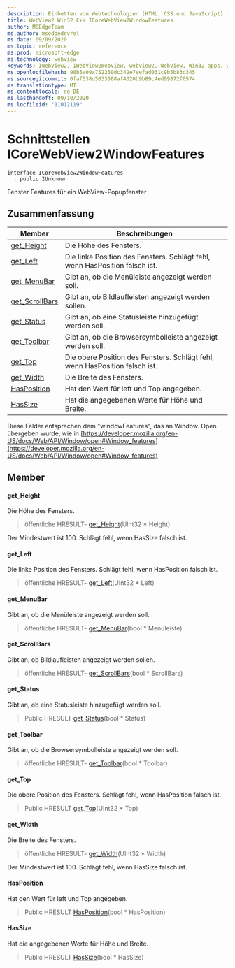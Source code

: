 ```yaml
---
description: Einbetten von Webtechnologien (HTML, CSS und JavaScript) in ihre systemeigenen Anwendungen mit dem Microsoft Edge WebView2-Steuerelement
title: WebView2 Win32 C++ ICoreWebView2WindowFeatures
author: MSEdgeTeam
ms.author: msedgedevrel
ms.date: 09/09/2020
ms.topic: reference
ms.prod: microsoft-edge
ms.technology: webview
keywords: IWebView2, IWebView2WebView, webview2, WebView, Win32-apps, Win32, Edge, ICoreWebView2, ICoreWebView2Controller, Browser-Steuerelement, Edge-HTML, ICoreWebView2WindowFeatures
ms.openlocfilehash: 90b5a09a752250dc342e7eefad031c9b5b83d345
ms.sourcegitcommit: 0faf538d5033508af4320b9b89c4ed99872f0574
ms.translationtype: MT
ms.contentlocale: de-DE
ms.lasthandoff: 09/10/2020
ms.locfileid: "11012119"
---
```

# Schnittstellen ICoreWebView2WindowFeatures 

```
interface ICoreWebView2WindowFeatures
  : public IUnknown
```

Fenster Features für ein WebView-Popupfenster

## Zusammenfassung

 Member                        | Beschreibungen
--------------------------------|---------------------------------------------
[get_Height](#get_height) | Die Höhe des Fensters.
[get_Left](#get_left) | Die linke Position des Fensters. Schlägt fehl, wenn HasPosition falsch ist.
[get_MenuBar](#get_menubar) | Gibt an, ob die Menüleiste angezeigt werden soll.
[get_ScrollBars](#get_scrollbars) | Gibt an, ob Bildlaufleisten angezeigt werden sollen.
[get_Status](#get_status) | Gibt an, ob eine Statusleiste hinzugefügt werden soll.
[get_Toolbar](#get_toolbar) | Gibt an, ob die Browsersymbolleiste angezeigt werden soll.
[get_Top](#get_top) | Die obere Position des Fensters. Schlägt fehl, wenn HasPosition falsch ist.
[get_Width](#get_width) | Die Breite des Fensters.
[HasPosition](#hasposition) | Hat den Wert für left und Top angegeben.
[HasSize](#hassize) | Hat die angegebenen Werte für Höhe und Breite.

Diese Felder entsprechen dem "windowFeatures", das an Window. Open übergeben wurde, wie in [https://developer.mozilla.org/en-US/docs/Web/API/Window/open#Window_features](https://developer.mozilla.org/en-US/docs/Web/API/Window/open#Window_features)

## Member

#### get_Height 

Die Höhe des Fensters.

> öffentliche HRESULT- [get_Height](#get_height)(UInt32 * Height)

Der Mindestwert ist 100. Schlägt fehl, wenn HasSize falsch ist.

#### get_Left 

Die linke Position des Fensters. Schlägt fehl, wenn HasPosition falsch ist.

> öffentliche HRESULT- [get_Left](#get_left)(UInt32 * Left)

#### get_MenuBar 

Gibt an, ob die Menüleiste angezeigt werden soll.

> öffentliche HRESULT- [get_MenuBar](#get_menubar)(bool * Menüleiste)

#### get_ScrollBars 

Gibt an, ob Bildlaufleisten angezeigt werden sollen.

> öffentliche HRESULT- [get_ScrollBars](#get_scrollbars)(bool * ScrollBars)

#### get_Status 

Gibt an, ob eine Statusleiste hinzugefügt werden soll.

> Public HRESULT [get_Status](#get_status)(bool * Status)

#### get_Toolbar 

Gibt an, ob die Browsersymbolleiste angezeigt werden soll.

> öffentliche HRESULT- [get_Toolbar](#get_toolbar)(bool * Toolbar)

#### get_Top 

Die obere Position des Fensters. Schlägt fehl, wenn HasPosition falsch ist.

> Public HRESULT [get_Top](#get_top)(UInt32 * Top)

#### get_Width 

Die Breite des Fensters.

> öffentliche HRESULT- [get_Width](#get_width)(UInt32 * Width)

Der Mindestwert ist 100. Schlägt fehl, wenn HasSize falsch ist.

#### HasPosition 

Hat den Wert für left und Top angegeben.

> Public HRESULT [HasPosition](#hasposition)(bool * HasPosition)

#### HasSize 

Hat die angegebenen Werte für Höhe und Breite.

> Public HRESULT [HasSize](#hassize)(bool * HasSize)

